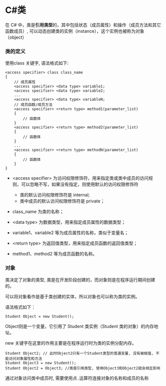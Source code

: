 # C#类

在 C# 中，类是**引用类型**的，其中包括状态（成员属性）和操作（成员方法和其它函数成员）, 可以动态创建类的实例（instance），这个实例也被称为对象（object）

### 类的定义

使用class 关键字, 语法格式如下:

```
<access specifier> class class_name
{
    // 成员属性
    <access specifier> <data type> variable1;
    <access specifier> <data type> variable2;
    ...
    <access specifier> <data type> variableN;
    // 成员函数/成员方法
    <access specifier> <return type> method1(parameter_list)
    {
        // 函数体
    }
    <access specifier> <return type> method2(parameter_list)
    {
        // 函数体
    }
    ...
    <access specifier> <return type> methodN(parameter_list)
    {
        // 函数体
    }
}
```

- \<access specifier> 为访问权限修饰符，用来指定类或类中成员的访问规则，可以忽略不写，如果没有指定，则使用默认的访问权限修饰符
  - 类的默认访问权限修饰符是 internal;
  - 类中成员的默认访问权限修饰符是 private；

- class_name 为类的名称；
- \<data type> 为数据类型，用来指定成员属性的数据类型；
- variable1、variable2 等为成员属性的名称，类似于变量名；
- \<return type> 为返回值类型，用来指定成员函数的返回值类型；
- method1、method2 等为成员函数的名称。

### 对象

类决定了对象的类型, 类是在开发阶段创建的，而对象则是在程序运行期间创建的。

可以将对象看作是基于类创建的实体，所以对象也可以称为类的实例。

语法格式如下：

```
Student Object = new Student();
```

Object则是一个变量，它引用了 Student 类实例（Student 类的对象）的内存地址。

new 关键字在这里的作用主要是在程序运行时为类的实例分配内存。

```
Student Object2; // 此时Object2只有一个Student类型的普通变量, 没有被赋值, 不能访问对象属性和方法
Student Object3 = new Student();
Student Object2 = Object3; //类是引用类型, 使用Object3和Object2就会相互影响
```

通过对象访问类中成员时, 需要使用点`.`运算符连接对象的名称和成员的名称

